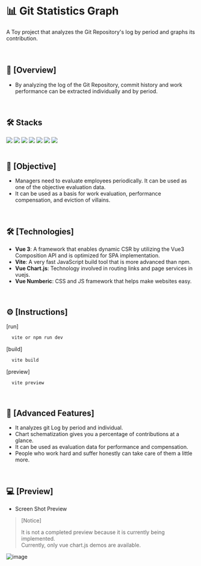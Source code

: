 # 📊 Git Statistics Graph <br/>
 A Toy project that analyzes the Git Repository's log by period and graphs its contribution.
<br/>
<br/>
<br/>

## 📢 [Overview]
- By analyzing the log of the Git Repository, commit history and work performance can be extracted individually and by period.
<br/>

## 🛠️ Stacks
<img src="https://img.shields.io/badge/vue.js-%2335495e.svg?&logo=vuedotjs&logoColor=%234FC08D" /> <img src="https://img.shields.io/badge/Node.js-339933?logo=Node.js&logoColor=white"/> <img src="https://img.shields.io/badge/Tailwind CSS-06B6D4?logo=Tailwind CSS&logoColor=white"/> <img src="https://img.shields.io/badge/html5-%23E34F26.svg?&logo=html5&logoColor=white" /> <img src="https://img.shields.io/badge/css3-%231572B6.svg?&logo=css3&logoColor=white" /> <img src="https://img.shields.io/badge/JavaScript-F7DF1E?logo=javascript&logoColor=black" /> <img src="https://img.shields.io/badge/Vercel-000000?logo=Vercel&logoColor=white" /> <br/><br/>

## 🚩 [Objective]
- Managers need to evaluate employees periodically. It can be used as one of the objective evaluation data.
- It can be used as a basis for work evaluation, performance compensation, and eviction of villains.
<br/>

## 🛠️ [Technologies]
- **Vue 3**: A framework that enables dynamic CSR by utilizing the Vue3 Composition API and is optimized for SPA implementation.
- **Vite**: A very fast JavaScript build tool that is more advanced than npm.
- **Vue Chart.js**: Technology involved in routing links and page services in vuejs.
- **Vue Numberic**: CSS and JS framework that helps make websites easy.
<br/>

## ⚙️ [Instructions]

[run]
```bash
  vite or npm run dev
```

[build]
```bash
  vite build
```

[preview]
```bash
  vite preview
```
<br/>

## 📌 [Advanced Features]
* It analyzes git Log by period and individual.
* Chart schematization gives you a percentage of contributions at a glance.
* It can be used as evaluation data for performance and compensation.
* People who work hard and suffer honestly can take care of them a little more.
<br/>

## 💻 [Preview]
* Screen Shot Preview <br/>
>
> [Notice]
>
> It is not a completed preview because it is currently being implemented.<br/>
> Currently, only vue chart.js demos are available.<br/>
>
![image](https://github.com/user-attachments/assets/b0852bfd-c82c-40d8-ad1e-5f5dc3fce55c)
<br/>
<br/>
<br/>
